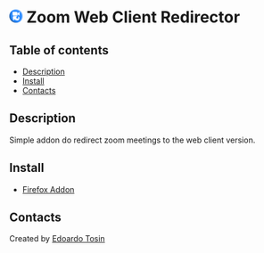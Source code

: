 <h1 id="-icon-24-24-zoom-web-client-redirector"><img src="/icons/500.png" vertical-align="bottom" width="24" height="24" alt="image"> Zoom Web Client Redirector</h1>

## Table of contents
* [Description](#description)
* [Install](#install)
* [Contacts](#contacts)

## Description
Simple addon do redirect zoom meetings to the web client version.

## Install
* [Firefox Addon](https://addons.mozilla.org/firefox/addon/zoom-web-client-redirector/)

## Contacts
Created by [Edoardo Tosin](https://github.com/EdoardoTosin)

